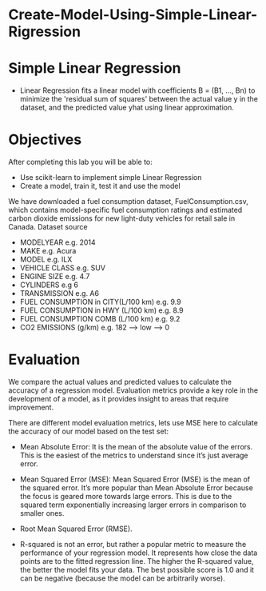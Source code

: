 # Create-Model-Using-Simple-Linear-Rigression
# Simple Linear Regression
* Linear Regression fits a linear model with coefficients B = (B1, ..., Bn) to minimize the 'residual sum of squares' between the actual value y in the dataset, and the predicted value yhat using linear approximation.

# Objectives

After completing this lab you will be able to:
* Use scikit-learn to implement simple Linear Regression
* Create a model, train it, test it and use the model

We have downloaded a fuel consumption dataset, FuelConsumption.csv, which contains model-specific fuel consumption ratings and estimated carbon dioxide emissions for new light-duty vehicles for retail sale in Canada. Dataset source

* MODELYEAR e.g. 2014
* MAKE e.g. Acura
* MODEL e.g. ILX
* VEHICLE CLASS e.g. SUV
* ENGINE SIZE e.g. 4.7
* CYLINDERS e.g 6
* TRANSMISSION e.g. A6
* FUEL CONSUMPTION in CITY(L/100 km) e.g. 9.9
* FUEL CONSUMPTION in HWY (L/100 km) e.g. 8.9
* FUEL CONSUMPTION COMB (L/100 km) e.g. 9.2
* CO2 EMISSIONS (g/km) e.g. 182 --> low --> 0

# Evaluation

We compare the actual values and predicted values to calculate the accuracy of a regression model. Evaluation metrics provide a key role in the development of a model, as it provides insight to areas that require improvement.

There are different model evaluation metrics, lets use MSE here to calculate the accuracy of our model based on the test set:

* Mean Absolute Error: It is the mean of the absolute value of the errors. This is the easiest of the metrics to understand since it’s just average error.

* Mean Squared Error (MSE): Mean Squared Error (MSE) is the mean of the squared error. It’s more popular than Mean Absolute Error because the focus is geared more towards large errors. This is due to the squared term exponentially increasing larger errors in comparison to smaller ones.

* Root Mean Squared Error (RMSE).

* R-squared is not an error, but rather a popular metric to measure the performance of your regression model. It represents how close the data points are to the fitted regression line. The higher the R-squared value, the better the model fits your data. The best possible score is 1.0 and it can be negative (because the model can be arbitrarily worse).
